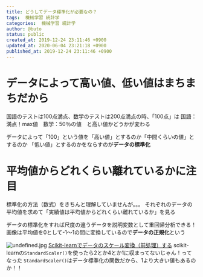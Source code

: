 ```yaml
---
title: どうしてデータ標準化が必要なの？
tags:  機械学習 統計学
categories:  機械学習 統計学
author: @buto
status: public
created_at: 2019-12-24 23:11:46 +0900
updated_at: 2020-06-04 23:21:18 +0900
published_at: 2019-12-24 23:11:46 +0900
---
```

# データによって高い値、低い値はまちまちだから
国語のテストは100点満点、数学のテストは200点満点の時、「100点」は
国語：満点！max値　数学：50％の値　と高い値かどうかが変わる

データによって「100」という値を「高い値」とするのか「中間くらいの値」とするのか
「低い値」とするのかをならすのが**データの標準化**

# 平均値からどれくらい離れているかに注目
標準化の方法（数式）をきちんと理解していませんが。。。
それぞれのデータの平均値を求めて「実績値は平均値からどれくらい離れているか」を見る

データの標準化をすれば尺度の違うデータを説明変数として重回帰分析できる！
画像は平均値を0として-1～1の間に変換しているので**データの正規化**という

![undefined.jpg](https://s3.qrunch.io/3ad2d90cc748f94176a3597194931fca.jpg)
[Scikit-learnでデータのスケール変換（前処理）する](https://helve-python.hatenablog.jp/entry/scikitlearn-scale-conversion)
scikit-learnの`StandardScaler()`を使ったら2とか4とか1に収まってないじゃん！ってなった
`StandardScaler()`はデータ標準化の関数だから、1より大きい値もあるのか！！
